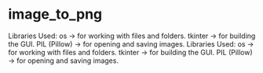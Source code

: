 # image_to_png
Libraries Used:  os → for working with files and folders.  tkinter → for building the GUI.  PIL (Pillow) → for opening and saving images. Libraries Used:  os → for working with files and folders.  tkinter → for building the GUI.  PIL (Pillow) → for opening and saving images.
